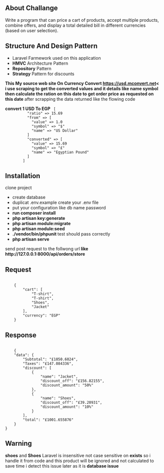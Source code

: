## About Challange
<p>Write a program that can price a cart of products, accept multiple products, combine offers, and display a total detailed bill in different currencies (based on user selection).</p>

## Structure And Design Pattern 
<ul>
	<li>Laravel Farmework used on this application </li>
	<li><strong>HMVC</strong>  Architecture Pattern</li>
	<li><strong>Repository</strong> Pattern</li>
	<li><strong>Strategy</strong> Pattern for discounts </li> 
</ul>

<p>
	<strong> This My source web site On Currency Convert <a href="https://usd.mconvert.net"> https://usd.mconvert.net</a>< i use <strong> scraping </strong> to get the converted values and it details like name symbol then calculate the ration on this date to get order price as requested on this date</strong> after scrapping the data returned like the flowing code
<p>
	<p> <strong> convert 1 USD To EGP </strong>
	<code> [
		  "ratio" => 15.69
		  "from" => [
		    "value" => 1.0
		    "symbol" => "$"
		    "name" => "US Dollar"
		  ]
		  "converted" => [
		    "value" => 15.69
		    "symbol" => "£"
		    "name" => "Egyptian Pound"
		  ]
		]
</code>
</p>

## Installation

<p> clone project 
	<ul>
		<li>create database </li>
		<li>duplicat .env.example create your .env file</li>
		<li> put your configuration like db name password</li>
		<li> <strong> run composer install </strong> </li>
		<li> <strong> php artisan key:generate </strong> </li>
		<li> <strong> php artisan module:migrate </strong> </li>
		<li> <strong> php artisan module:seed </strong> </li>
		<li> <strong> ./vendor/bin/phpunit </strong> test should pass correctly</li>
		<li> <strong> php artisan serve </strong> </li>
	</ul>

<p> send post request to the follwong url<strong> like  <a>http://127.0.0.1:8000/api/orders/store</a> </strong>  </p>

## Request
<code>
	{
	    "cart": [
	        "T-shirt",
	        "T-shirt",
	        "Shoes",
	        "Jacket"
	    ],
	    "currency": "EGP"
	}	
</code>

## Response
<code>
	{
    "data": {
        "Subtotal": "£1050.6024",
        "Taxes": "£147.084336",
        "discount": [
            {
                "name": "Jacket",
                "discount_off": "£156.82155",
                "discount_amount": "50%"
            },
            {
                "name": "Shoes",
                "discount_off": "£39.20931",
                "discount_amount": "10%"
            }
        ],
        "total": "£1001.655876"
    }
}
</code>

## Warning

<p> <strong>shoes</strong> and <strong>Shoes</strong> Laravel is insensitive not case sensitive  on <strong>exists</strong> so i handle it from code and this product will be ignored and not calculated to save time i detect this issue later as it is <strong>  database issue </strong></p>

